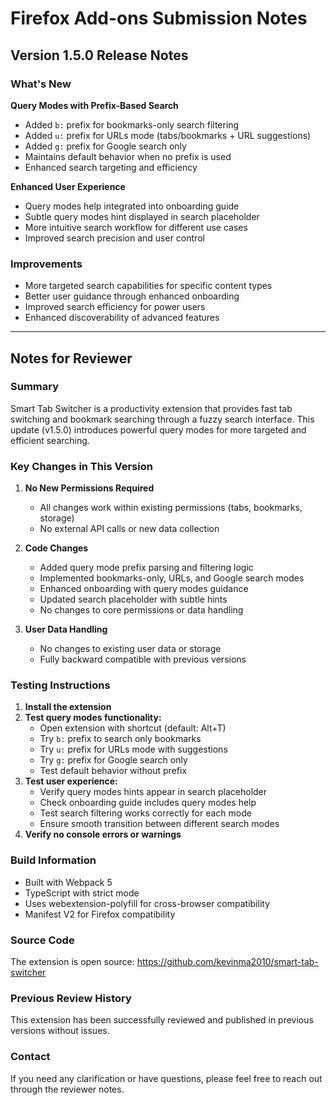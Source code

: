 # Firefox Add-ons Submission Notes

## Version 1.5.0 Release Notes

### What's New

**Query Modes with Prefix-Based Search**
- Added `b:` prefix for bookmarks-only search filtering
- Added `u:` prefix for URLs mode (tabs/bookmarks + URL suggestions)
- Added `g:` prefix for Google search only
- Maintains default behavior when no prefix is used
- Enhanced search targeting and efficiency

**Enhanced User Experience**
- Query modes help integrated into onboarding guide
- Subtle query modes hint displayed in search placeholder
- More intuitive search workflow for different use cases
- Improved search precision and user control

### Improvements
- More targeted search capabilities for specific content types
- Better user guidance through enhanced onboarding
- Improved search efficiency for power users
- Enhanced discoverability of advanced features

---

## Notes for Reviewer

### Summary
Smart Tab Switcher is a productivity extension that provides fast tab switching and bookmark searching through a fuzzy search interface. This update (v1.5.0) introduces powerful query modes for more targeted and efficient searching.

### Key Changes in This Version

1. **No New Permissions Required**
   - All changes work within existing permissions (tabs, bookmarks, storage)
   - No external API calls or new data collection

2. **Code Changes**
   - Added query mode prefix parsing and filtering logic
   - Implemented bookmarks-only, URLs, and Google search modes
   - Enhanced onboarding with query modes guidance
   - Updated search placeholder with subtle hints
   - No changes to core permissions or data handling

3. **User Data Handling**
   - No changes to existing user data or storage
   - Fully backward compatible with previous versions

### Testing Instructions

1. **Install the extension**
2. **Test query modes functionality:**
   - Open extension with shortcut (default: Alt+T)
   - Try `b:` prefix to search only bookmarks
   - Try `u:` prefix for URLs mode with suggestions
   - Try `g:` prefix for Google search only
   - Test default behavior without prefix
3. **Test user experience:**
   - Verify query modes hints appear in search placeholder
   - Check onboarding guide includes query modes help
   - Test search filtering works correctly for each mode
   - Ensure smooth transition between different search modes
4. **Verify no console errors or warnings**

### Build Information
- Built with Webpack 5
- TypeScript with strict mode
- Uses webextension-polyfill for cross-browser compatibility
- Manifest V2 for Firefox compatibility

### Source Code
The extension is open source: https://github.com/kevinma2010/smart-tab-switcher

### Previous Review History
This extension has been successfully reviewed and published in previous versions without issues.

### Contact
If you need any clarification or have questions, please feel free to reach out through the reviewer notes.